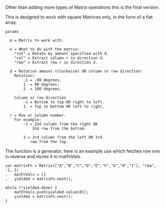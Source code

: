 Other than adding more types of Matrix operations this is the final version.

This is designed to work with square Matrices only, in the form of a flat array.

	params

	  m = Matrix to work with.

	  o = What to do with the matrix:
		"rot" = Rotate by amount specified with d.
		"col" = Extract column r in direction d.
		"row" = Extract row r in direction d.

	  d = Rotation amount (clockwise) OR column or row direction:
		Rotation:
			-1 = -90 degrees.
			1  = 90 degrees.
			2  = 180 degrees.

		Column or row direction
			-1 = Bottom to top OR right to left.
			1  = Top to bottom OR left to right.

	  r = Row or column number.
		For example:
			-2 = 2nd column from the right OR
			    2nd row from the bottom.

			3 = 3rd column from the left OR 3rd
			   row from the top.


The function is a generator, here is an example use which fetches row one in reverse and stores it in matFnVals.

	var matrixFn = Matrix(["A","B","C","D","E","F","G","H","I"], "row", -1, 1)
	,   matFnVals = []
	,   yielded = matrixFn.next();

	while (!yielded.done) {
		matFnVals.push(yielded.value[0]);
		yielded = matrixFn.next();
	}
